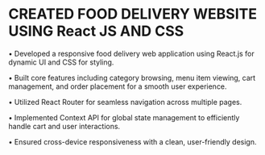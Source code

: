 # CREATED FOOD DELIVERY WEBSITE USING React JS AND CSS

•	Developed a responsive food delivery web application using React.js for dynamic UI and CSS for styling.

•	Built core features including category browsing, menu item viewing, cart management, and order placement for a smooth 
    user experience.

•	Utilized React Router for seamless navigation across multiple pages.

•	Implemented Context API for global state management to efficiently handle cart and user interactions.

•	Ensured cross-device responsiveness with a clean, user-friendly design.


